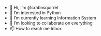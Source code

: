 - 👋 Hi, I’m @crabnsquirrel
- 👀 I’m interested in Python
- 🌱 I’m currently learning Information System
- 💞️ I’m looking to collaborate on everything 
- 📫 How to reach me Inbox

<!---
crabnsquirrel/crabnsquirrel is a ✨ special ✨ repository because its `README.md` (this file) appears on your GitHub profile.
You can click the Preview link to take a look at your changes.
--->
